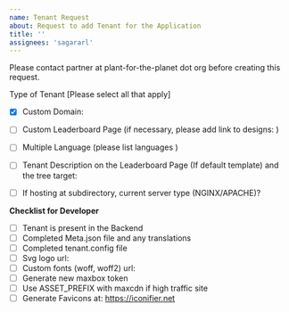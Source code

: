 ```yaml
---
name: Tenant Request
about: Request to add Tenant for the Application
title: ''
assignees: 'sagararl'
---
```


Please contact partner at plant-for-the-planet dot org before creating this request.


Type of Tenant [Please select all that apply]

- [x] Custom Domain:

- [ ] Custom Leaderboard Page (if necessary, please add link to designs: )

- [ ] Multiple Language (please list languages )

- [ ] Tenant Description on the Leaderboard Page (If default template) and the tree target:

- [ ] If hosting at subdirectory, current server type (NGINX/APACHE)?

**Checklist for Developer**

- [ ] Tenant is present in the Backend
- [ ] Completed Meta.json file and any translations
- [ ] Completed tenant.config file
- [ ] Svg logo url:
- [ ] Custom fonts (woff, woff2) url:
- [ ] Generate new maxbox token
- [ ] Use ASSET_PREFIX with maxcdn if high traffic site
- [ ] Generate Favicons at: https://iconifier.net
